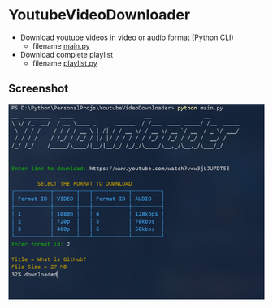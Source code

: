# YoutubeVideoDownloader
- Download youtube videos in video or audio format (Python CLI)
    - filename [main.py](main.py)
- Download complete playlist 
    - filename [playlist.py](playlist.py)

## Screenshot
![Screenshot](screenshot.png)
